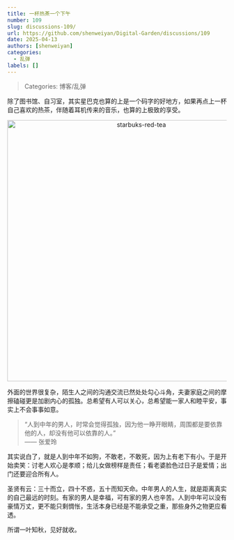```yaml
---
title: 一杯热茶一个下午
number: 109
slug: discussions-109/
url: https://github.com/shenweiyan/Digital-Garden/discussions/109
date: 2025-04-13
authors: [shenweiyan]
categories: 
  - 乱弹
labels: []
---
```


> Categories: 博客/乱弹

除了图书馆、自习室，其实星巴克也算的上是一个码字的好地方，如果再点上一杯自己喜欢的热茶，伴随着耳机传来的音乐，也算的上极致的享受。

<!-- more -->

<p align="center">
    <img src='https://kg.weiyan.tech/2025/04/starbuks-red-tea.webp' alt='starbuks-red-tea' width=600>
</p>

外面的世界很复杂，陌生人之间的沟通交流已然处处勾心斗角，夫妻家庭之间的摩擦磕碰更是加剧内心的孤独。总希望有人可以关心，总希望能一家人和睦平安，事实上不会事事如意。

> “人到中年的男人，时常会觉得孤独，因为他一睁开眼睛，周围都是要依靠他的人，却没有他可以依靠的人。”     
> —— 张爱玲

其实说白了，就是人到中年不如狗，不敢老，不敢死，因为上有老下有小。于是开始卖笑：讨老人欢心是孝顺；给儿女做榜样是责任；看老婆脸色过日子是爱情；出门还要迎合所有人。

圣贤有云：三十而立，四十不惑，五十而知天命。中年男人的人生，就是距离真实的自己最远的时刻。有家的男人是幸福，可有家的男人也辛苦。人到中年可以没有豪情万丈，更不能只剩惆怅，生活本身已经是不能承受之重，那些身外之物更应看透。

所谓一叶知秋，见好就收。

<script src="https://giscus.app/client.js"
	data-repo="shenweiyan/Digital-Garden"
	data-repo-id="R_kgDOKgxWlg"
	data-mapping="number"
	data-term="109"
	data-reactions-enabled="1"
	data-emit-metadata="0"
	data-input-position="bottom"
	data-theme="light"
	data-lang="zh-CN"
	crossorigin="anonymous"
	async>
</script>
